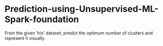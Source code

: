 # Prediction-using-Unsupervised-ML-Spark-foundation

From the given ‘Iris’ dataset, predict the optimum number of clusters and represent it visually.
